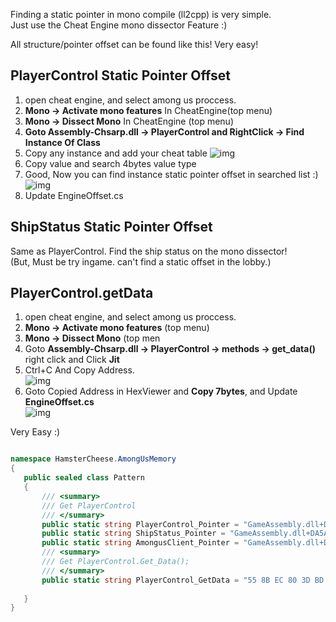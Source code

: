  
 Finding a static pointer in mono compile (ll2cpp) is very simple.   
 Just use the Cheat Engine mono dissector Feature :)
  
 
 
 
 All structure/pointer offset can be found like this! Very easy!

 ## PlayerControl Static Pointer Offset
 1. open cheat engine, and select among us proccess.
 2. **Mono -> Activate mono features** In CheatEngine(top menu)
 3. **Mono -> Dissect Mono**   In CheatEngine (top menu)
 4. **Goto Assembly-Chsarp.dll -> PlayerControl and RightClick -> Find Instance Of Class**
 5. Copy any instance and add your cheat table
 ![img](https://github.com/shlifedev/AmongUsMemory/blob/master/guide_01.PNG?raw=true)
 6. Copy value and search 4bytes value type
 7. Good, Now you can find instance static pointer offset in searched list :)
 ![img](https://github.com/shlifedev/AmongUsMemory/blob/master/guide_02.PNG?raw=true)
 8. Update EngineOffset.cs
 
 
 ## ShipStatus Static Pointer Offset
 
 Same as PlayerControl. Find the ship status on the mono dissector!  
 (But, Must be try ingame. can't find a static offset in the lobby.)
 
 
 ## PlayerControl.getData 
 
 1. open cheat engine, and select among us proccess.
 2. **Mono -> Activate mono features**  (top menu)
 3. **Mono -> Dissect Mono**  (top men
 4. Goto **Assembly-Chsarp.dll -> PlayerControl -> methods -> get_data()** right click and Click **Jit**
 5. Ctrl+C And Copy Address.  
![img](https://github.com/shlifedev/AmongUsMemory/blob/master/guide_03.PNG?raw=true)
 6. Goto Copied Address in HexViewer and **Copy 7bytes**, and Update **EngineOffset.cs**  
![img](https://github.com/shlifedev/AmongUsMemory/blob/master/guide_04.PNG?raw=true)
 
 
 Very Easy :)
 ```cs
 
namespace HamsterCheese.AmongUsMemory
{
    public sealed class Pattern
    {
        /// <summary>
        /// Get PlayerControl
        /// </summary>
        public static string PlayerControl_Pointer = "GameAssembly.dll+DA5A84";  //GameAssembly.dll+E22AE8
        public static string ShipStatus_Pointer = "GameAssembly.dll+DA5A50";
        public static string AmongusClient_Pointer = "GameAssembly.dll+DA5ACC";
        /// <summary>
        /// Get PlayerControl.Get_Data();
        /// </summary>
        public static string PlayerControl_GetData = "55 8B EC 80 3D BD B0 ??";
        
    }
} 
  

 ```
